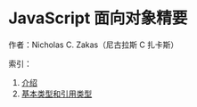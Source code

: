 # JavaScript 面向对象精要

作者：Nicholas C. Zakas（尼古拉斯 C 扎卡斯）

索引：

1. [介绍](./introduction.md)
2. [基本类型和引用类型](./types.md)
